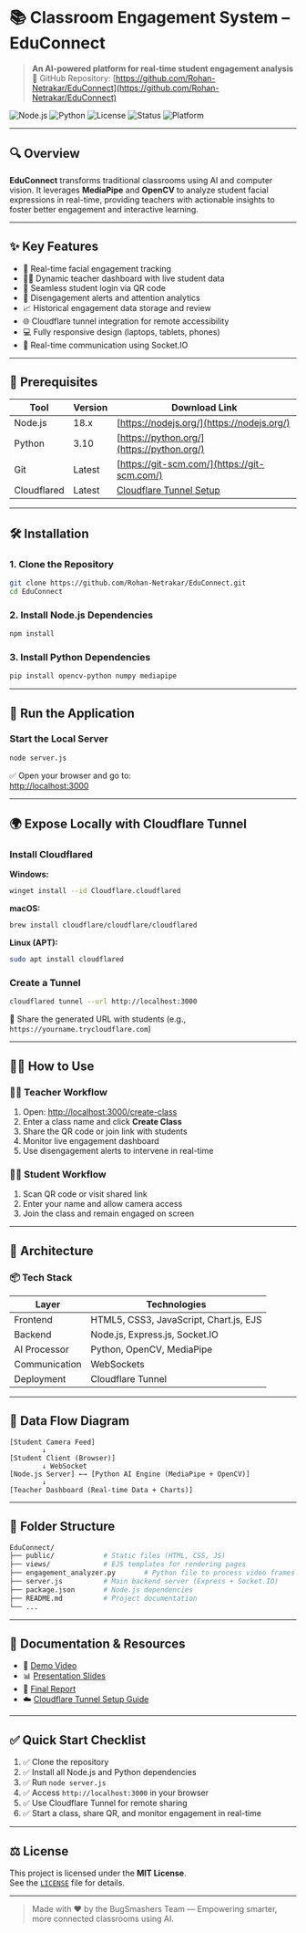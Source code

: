 
# 📚 Classroom Engagement System – EduConnect

> **An AI-powered platform for real-time student engagement analysis**  
> 🔗 GitHub Repository: [https://github.com/Rohan-Netrakar/EduConnect](https://github.com/Rohan-Netrakar/EduConnect)

![Node.js](https://img.shields.io/badge/Node.js-18.x-green?logo=node.js)
![Python](https://img.shields.io/badge/Python-3.10-blue?logo=python)
![License](https://img.shields.io/badge/License-MIT-purple.svg)
![Status](https://img.shields.io/badge/Status-Active-success)
![Platform](https://img.shields.io/badge/Platform-Web--Based-orange)

---

## 🔍 Overview

**EduConnect** transforms traditional classrooms using AI and computer vision. It leverages **MediaPipe** and **OpenCV** to analyze student facial expressions in real-time, providing teachers with actionable insights to foster better engagement and interactive learning.

---

## ✨ Key Features

- 📡 Real-time facial engagement tracking
- 👨‍🏫 Dynamic teacher dashboard with live student data
- 📱 Seamless student login via QR code
- 🚨 Disengagement alerts and attention analytics
- 📈 Historical engagement data storage and review
- 🌐 Cloudflare tunnel integration for remote accessibility
- 💻 Fully responsive design (laptops, tablets, phones)
- 🔄 Real-time communication using Socket.IO

---

## 🧰 Prerequisites

| Tool        | Version | Download Link |
|-------------|---------|----------------|
| Node.js     | 18.x    | [https://nodejs.org/](https://nodejs.org/) |
| Python      | 3.10    | [https://python.org/](https://python.org/) |
| Git         | Latest  | [https://git-scm.com/](https://git-scm.com/) |
| Cloudflared | Latest  | [Cloudflare Tunnel Setup](https://developers.cloudflare.com/cloudflare-one/connections/connect-apps/install-and-setup/installation/) |

---

## 🛠️ Installation

### 1. Clone the Repository

```bash
git clone https://github.com/Rohan-Netrakar/EduConnect.git
cd EduConnect
```

### 2. Install Node.js Dependencies

```bash
npm install
```

### 3. Install Python Dependencies

```bash
pip install opencv-python numpy mediapipe
```

---

## 🚀 Run the Application

### Start the Local Server

```bash
node server.js
```

✅ Open your browser and go to:  
[http://localhost:3000](http://localhost:3000)

---

## 🌍 Expose Locally with Cloudflare Tunnel

### Install Cloudflared

**Windows:**

```bash
winget install --id Cloudflare.cloudflared
```

**macOS:**

```bash
brew install cloudflare/cloudflare/cloudflared
```

**Linux (APT):**

```bash
sudo apt install cloudflared
```

### Create a Tunnel

```bash
cloudflared tunnel --url http://localhost:3000
```

📎 Share the generated URL with students (e.g., `https://yourname.trycloudflare.com`)

---

## 👩‍🏫 How to Use

### 👨‍🏫 Teacher Workflow

1. Open: [http://localhost:3000/create-class](http://localhost:3000/create-class)
2. Enter a class name and click **Create Class**
3. Share the QR code or join link with students
4. Monitor live engagement dashboard
5. Use disengagement alerts to intervene in real-time

### 👩‍🎓 Student Workflow

1. Scan QR code or visit shared link
2. Enter your name and allow camera access
3. Join the class and remain engaged on screen

---

## 🧠 Architecture

### 📦 Tech Stack

| Layer         | Technologies                             |
|---------------|-------------------------------------------|
| Frontend      | HTML5, CSS3, JavaScript, Chart.js, EJS    |
| Backend       | Node.js, Express.js, Socket.IO            |
| AI Processor  | Python, OpenCV, MediaPipe                 |
| Communication | WebSockets                                |
| Deployment    | Cloudflare Tunnel                         |

---

## 🔄 Data Flow Diagram

```plaintext
[Student Camera Feed]
        ↓
[Student Client (Browser)]
        ↓ WebSocket
[Node.js Server] ←→ [Python AI Engine (MediaPipe + OpenCV)]
        ↓
[Teacher Dashboard (Real-time Data + Charts)]
```

---

## 📂 Folder Structure

```bash
EduConnect/
├── public/            # Static files (HTML, CSS, JS)
├── views/             # EJS templates for rendering pages
├── engagement_analyzer.py       # Python file to process video frames
├── server.js          # Main backend server (Express + Socket.IO)
├── package.json       # Node.js dependencies
├── README.md          # Project documentation
└── ...
```

---

## 📄 Documentation & Resources

- 🎥 [Demo Video](https://drive.google.com/file/d/1ABCxyz123/preview)
- 📊 [Presentation Slides](https://docs.google.com/presentation/d/1F4eDcGbA/edit)
- 📕 [Final Report](https://drive.google.com/file/d/1sEfGhIjKl/preview)
- ☁️ [Cloudflare Tunnel Setup Guide](https://developers.cloudflare.com/cloudflare-one/connections/connect-apps)

---

## ✅ Quick Start Checklist

1. ✅ Clone the repository  
2. ✅ Install all Node.js and Python dependencies  
3. ✅ Run `node server.js`  
4. ✅ Access `http://localhost:3000` in your browser  
5. ✅ Use Cloudflare Tunnel for remote sharing  
6. ✅ Start a class, share QR, and monitor engagement in real-time

---

## ⚖️ License

This project is licensed under the **MIT License**.  
See the [`LICENSE`](LICENSE) file for details.

---

> Made with ❤️ by the BugSmashers Team — Empowering smarter, more connected classrooms using AI.
